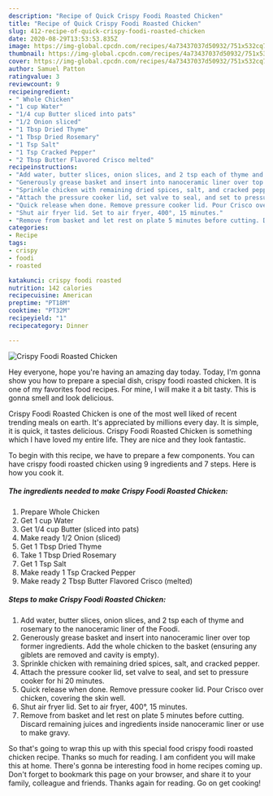 ```yaml
---
description: "Recipe of Quick Crispy Foodi Roasted Chicken"
title: "Recipe of Quick Crispy Foodi Roasted Chicken"
slug: 412-recipe-of-quick-crispy-foodi-roasted-chicken
date: 2020-08-29T13:53:53.835Z
image: https://img-global.cpcdn.com/recipes/4a73437037d50932/751x532cq70/crispy-foodi-roasted-chicken-recipe-main-photo.jpg
thumbnail: https://img-global.cpcdn.com/recipes/4a73437037d50932/751x532cq70/crispy-foodi-roasted-chicken-recipe-main-photo.jpg
cover: https://img-global.cpcdn.com/recipes/4a73437037d50932/751x532cq70/crispy-foodi-roasted-chicken-recipe-main-photo.jpg
author: Samuel Patton
ratingvalue: 3
reviewcount: 9
recipeingredient:
- " Whole Chicken"
- "1 cup Water"
- "1/4 cup Butter sliced into pats"
- "1/2 Onion sliced"
- "1 Tbsp Dried Thyme"
- "1 Tbsp Dried Rosemary"
- "1 Tsp Salt"
- "1 Tsp Cracked Pepper"
- "2 Tbsp Butter Flavored Crisco melted"
recipeinstructions:
- "Add water, butter slices, onion slices, and 2 tsp each of thyme and rosemary to the nanoceramic liner of the Foodi."
- "Generously grease basket and insert into nanoceramic liner over top former ingredients. Add the whole chicken to the basket (ensuring any giblets are removed and cavity is empty)."
- "Sprinkle chicken with remaining dried spices, salt, and cracked pepper."
- "Attach the pressure cooker lid, set valve to seal, and set to pressure cooker for hi 20 minutes."
- "Quick release when done. Remove pressure cooker lid. Pour Crisco over chicken, covering the skin well."
- "Shut air fryer lid. Set to air fryer, 400°, 15 minutes."
- "Remove from basket and let rest on plate 5 minutes before cutting. Discard remaining juices and ingredients inside nanoceramic liner or use to make gravy."
categories:
- Recipe
tags:
- crispy
- foodi
- roasted

katakunci: crispy foodi roasted 
nutrition: 142 calories
recipecuisine: American
preptime: "PT18M"
cooktime: "PT32M"
recipeyield: "1"
recipecategory: Dinner

---
```



![Crispy Foodi Roasted Chicken](https://img-global.cpcdn.com/recipes/4a73437037d50932/751x532cq70/crispy-foodi-roasted-chicken-recipe-main-photo.jpg)

Hey everyone, hope you're having an amazing day today. Today, I'm gonna show you how to prepare a special dish, crispy foodi roasted chicken. It is one of my favorites food recipes. For mine, I will make it a bit tasty. This is gonna smell and look delicious.

Crispy Foodi Roasted Chicken is one of the most well liked of recent trending meals on earth. It's appreciated by millions every day. It is simple, it is quick, it tastes delicious. Crispy Foodi Roasted Chicken is something which I have loved my entire life. They are nice and they look fantastic.




To begin with this recipe, we have to prepare a few components. You can have crispy foodi roasted chicken using 9 ingredients and 7 steps. Here is how you cook it.

##### The ingredients needed to make Crispy Foodi Roasted Chicken:

1. Prepare  Whole Chicken
1. Get 1 cup Water
1. Get 1/4 cup Butter (sliced into pats)
1. Make ready 1/2 Onion (sliced)
1. Get 1 Tbsp Dried Thyme
1. Take 1 Tbsp Dried Rosemary
1. Get 1 Tsp Salt
1. Make ready 1 Tsp Cracked Pepper
1. Make ready 2 Tbsp Butter Flavored Crisco (melted)




##### Steps to make Crispy Foodi Roasted Chicken:

1. Add water, butter slices, onion slices, and 2 tsp each of thyme and rosemary to the nanoceramic liner of the Foodi.
1. Generously grease basket and insert into nanoceramic liner over top former ingredients. Add the whole chicken to the basket (ensuring any giblets are removed and cavity is empty).
1. Sprinkle chicken with remaining dried spices, salt, and cracked pepper.
1. Attach the pressure cooker lid, set valve to seal, and set to pressure cooker for hi 20 minutes.
1. Quick release when done. Remove pressure cooker lid. Pour Crisco over chicken, covering the skin well.
1. Shut air fryer lid. Set to air fryer, 400°, 15 minutes.
1. Remove from basket and let rest on plate 5 minutes before cutting. Discard remaining juices and ingredients inside nanoceramic liner or use to make gravy.




So that's going to wrap this up with this special food crispy foodi roasted chicken recipe. Thanks so much for reading. I am confident you will make this at home. There's gonna be interesting food in home recipes coming up. Don't forget to bookmark this page on your browser, and share it to your family, colleague and friends. Thanks again for reading. Go on get cooking!
